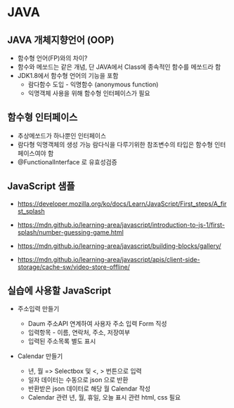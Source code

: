 # JAVA
## JAVA 개체지향언어 (OOP)
 - 함수형 언어(FP)와의 차이?
 - 함수와 메쏘드는 같은 개념, 단 JAVA에서 Class에 종속적인 함수를 메쏘드라 함
 - JDK1.8에서 함수형 언어의 기능을 포함
    - 람다함수 도입 - 익명함수 (anonymous function)
    - 익명객체 사용을 위해 함수형 인터페이스가 필요 

## 함수형 인터페이스
 - 추상메쏘드가 하나뿐인 인터페이스
 - 람다형 익명객체의 생성 가능
   람다식을 다루기위한 참조변수의 타입은 함수형 인터페이스여야 함
 - @FunctionalInterface 로 유효성검증

## JavaScript 샘플
  - https://developer.mozilla.org/ko/docs/Learn/JavaScript/First_steps/A_first_splash

  - https://mdn.github.io/learning-area/javascript/introduction-to-js-1/first-splash/number-guessing-game.html
  - https://mdn.github.io/learning-area/javascript/building-blocks/gallery/
  - https://mdn.github.io/learning-area/javascript/apis/client-side-storage/cache-sw/video-store-offline/




## 실습에 사용할 JavaScript
- 주소입력 만들기
  - Daum 주소API 연계하여 사용자 주소 입력 Form 직성
  - 입력항목 - 이름, 연락처, 주소, 저장여부
  - 입력된 주소목록 별도 표시

- Calendar 만들기
  - 년, 월 => Selectbox 및 <, > 번튼으로 입력
  - 일자 데이터는 수동으로 json 으로 반환
  - 반환받은 json 데이터로 해당 월 Calendar 작성
  - Calendar 관련 년, 월, 휴일, 오늘 표시 관련 html, css 필요


<script src="https://code.jquery.com/jquery-1.12.4.js" 
        integrity="sha256-Qw82+bXyGq6MydymqBxNPYTaUXXq7c8v3CwiYwLLNXU=" 
        crossorigin="anonymous"></script>

<script
  src="https://code.jquery.com/jquery-2.2.4.js"
  integrity="sha256-iT6Q9iMJYuQiMWNd9lDyBUStIq/8PuOW33aOqmvFpqI="
  crossorigin="anonymous"></script>

  <script
  src="https://code.jquery.com/jquery-3.6.1.js"
  integrity="sha256-3zlB5s2uwoUzrXK3BT7AX3FyvojsraNFxCc2vC/7pNI="
  crossorigin="anonymous"></script>
